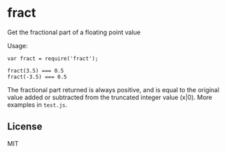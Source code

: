 # fract

Get the fractional part of a floating point value

Usage:

    var fract = require('fract');

    fract(3.5) === 0.5
    fract(-3.5) === 0.5

The fractional part returned is always positive, and is equal
to the original value added or subtracted from the truncated
integer value (x|0). More examples in `test.js`.

## License

MIT

